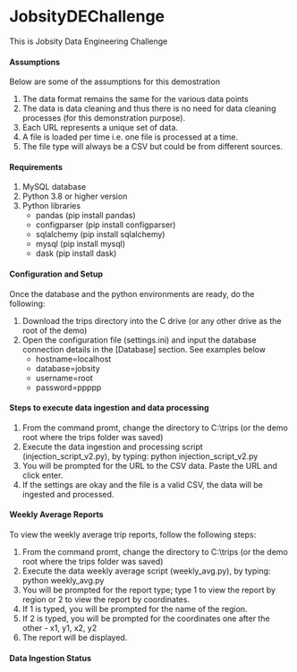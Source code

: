 # JobsityDEChallenge
This is Jobsity Data Engineering Challenge
#### Assumptions
Below are some of the assumptions for this demostration

  1.	The data format remains the same for the various data points
  2. 	The data is data cleaning and thus there is no need for data cleaning processes (for this demonstration purpose).
  3.	Each URL represents a unique set of data.
  4.	A file is loaded per time i.e. one file is processed at a time.
  5.	The file type will always be a CSV but could be from different sources. 


#### Requirements
  1. MySQL database
  2. Python 3.8 or higher version
  3. Python libraries
      - pandas (pip install pandas)
      - configparser (pip install configparser)
      - sqlalchemy (pip install sqlalchemy)
      - mysql (pip install mysql)
      - dask (pip install dask)


#### Configuration and Setup
Once the database and the python environments are ready, do the following:
1. Download the trips directory into the C drive (or any other drive as the root of the demo)
2. Open the configuration file (settings.ini) and input the database connection details in the [Database] section. See examples below
      - hostname=localhost 
      - database=jobsity
      - username=root
      - password=ppppp

#### Steps to execute data ingestion and data processing
  1. From the command promt, change the directory to C:\trips (or the demo root where the trips folder was saved)
  2. Execute the data ingestion and processing script (injection_script_v2.py), by typing: python injection_script_v2.py
  3. You will be prompted for the URL to the CSV data. Paste the URL and click enter.
  4. If the settings are okay and the file is a valid CSV, the data will be ingested and processed.
  

#### Weekly Average Reports
To view the weekly average trip reports, follow the following steps:
1. From the command promt, change the directory to C:\trips (or the demo root where the trips folder was saved)
2. Execute the data weekly average script (weekly_avg.py), by typing: python weekly_avg.py
3. You will be prompted for the report type; type 1 to view the report by region or 2 to view the report by coordinates.
4. If 1 is typed, you will be prompted for the name of the region.
5. If 2 is typed, you will be prompted for the coordinates one after the other - x1, y1, x2, y2
6. The report will be displayed.

#### Data Ingestion Status

